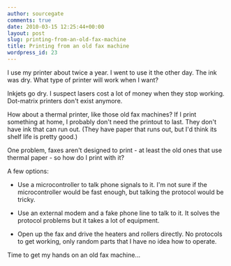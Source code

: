 ```yaml
---
author: sourcegate
comments: true
date: 2010-03-15 12:25:44+00:00
layout: post
slug: printing-from-an-old-fax-machine
title: Printing from an old fax machine
wordpress_id: 23
---
```


I use my printer about twice a year.  I went to use it the other day.  The ink was dry.  What type of printer will work when I want?



Inkjets go dry.  I suspect lasers cost a lot of money when they stop working.  Dot-matrix printers don't exist anymore.



How about a thermal printer, like those old fax machines?  If I print something at home, I probably don't need the printout to last.  They don't have ink that can run out.  (They have paper that runs out, but I'd think its shelf life is pretty good.)



One problem, faxes aren't designed to print - at least the old ones that use thermal paper - so how do I print with it?



A few options:







  * Use a microcontroller to talk phone signals to it.  I'm not sure if the microcontroller would be fast enough, but talking the protocol would be tricky.

  * Use an external modem and a fake phone line to talk to it.  It solves the protocol problems but it takes a lot of equipment.

  * Open up the fax and drive the heaters and rollers directly.  No protocols to get working, only random parts that I have no idea how to operate.


Time to get my hands on an old fax machine...
